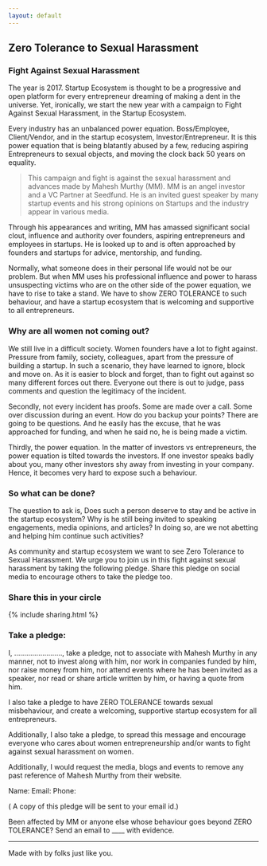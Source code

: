 ```yaml
---
layout: default
---
```


## Zero Tolerance to Sexual Harassment 

### Fight Against Sexual Harassment

The year is 2017. Startup Ecosystem is thought to be a progressive and open platform for every entrepreneur dreaming of making a dent in the universe. Yet, ironically, we start the new year with a campaign to Fight Against Sexual Harassment, in the Startup Ecosystem.

Every industry has an unbalanced power equation. Boss/Employee, Client/Vendor, and in the startup ecosystem, Investor/Entrepreneur. It is this power equation that is being blatantly abused by a few, reducing aspiring Entrepreneurs to sexual objects, and moving the clock back 50 years on equality.

> This campaign and fight is against the sexual harassment and advances made by Mahesh Murthy (MM). MM is an angel investor and a VC Partner at Seedfund. He is an invited guest speaker by many startup events and his strong opinions on Startups and the industry appear in various media. 

Through his appearances and writing, MM has amassed significant social clout, influence and authority over founders, aspiring entrepreneurs and employees in startups. He is looked up to and is often approached by founders and startups for advice, mentorship, and funding.

Normally, what someone does in their personal life would not be our problem. But when MM uses his professional influence and power to harass unsuspecting victims who are on the other side of the power equation, we have to rise to take a stand. We have to show ZERO TOLERANCE to such behaviour, and have a startup ecosystem that is welcoming and supportive to all entrepreneurs.

### Why are all women not coming out?

We still live in a difficult society. Women founders have a lot to fight against. Pressure from family, society, colleagues, apart from the pressure of building a startup. In such a scenario,  they have learned to ignore, block and move on. As it is easier to block and forget, than to fight out against so many different forces out there. Everyone out there is out to judge, pass comments and question the legitimacy of the incident. 

Secondly, not every incident has proofs. Some are made over a call. Some over discussion during an event. How do you backup your points? There are going to be questions. And he easily has the excuse, that he was approached for funding, and when he said no, he is being made a victim.

Thirdly, the power equation. In the matter of investors vs entrepreneurs, the power equation is tilted towards the investors. If one investor speaks badly about you, many other investors shy away from investing in your company. Hence, it becomes very hard to expose such a behaviour. 


### So what can be done?

The question to ask is, 
Does such a person deserve to stay and be active in the startup ecosystem? 
Why is he still being invited to speaking engagements, media opinions, and articles?
In doing so, are we not abetting and helping him continue such activities?

As community and startup ecosystem we want to see Zero Tolerance to Sexual Harassment. We urge you to join us in this fight against sexual harassment by taking the following pledge. Share this pledge on social media to encourage others to take the pledge too. 

### Share this in your circle

{% include sharing.html %}


### Take a pledge:

I, ……………………, take a pledge, not to associate with Mahesh Murthy in any manner, not to invest along with him, nor work in companies funded by him, nor raise money from him, nor attend events where he has been invited as a speaker, nor read or share article written by him, or having a quote from him.

I also take a pledge to have ZERO TOLERANCE towards sexual misbehaviour, and create a welcoming, supportive startup ecosystem for all entrepreneurs.

Additionally, I also take a pledge, to spread this message and encourage everyone who cares about women entrepreneurship and/or wants to fight against sexual harassment on women.

Additionally, I would request the media, blogs and events to remove any past reference of Mahesh Murthy from their website. 

Name:
Email:
Phone:

( A copy of this pledge will be sent to your email id.) 

Been affected by MM or anyone else whose behaviour goes beyond ZERO TOLERANCE? Send an email to ____ with evidence.

<hr>

Made with <i class="fa fa-heart"></i> by folks just like you.

